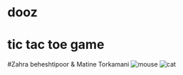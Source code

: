 # dooz
#  tic tac toe game
 #Zahra beheshtipoor & Matine Torkamani
![mouse](https://github.com/MatineTorkamani/dooz/assets/130989947/ae7d1042-ead7-49f9-9cf8-9f4f38239a63)
![cat](https://github.com/MatineTorkamani/dooz/assets/130989947/707fd5f4-163e-4308-897e-61e9843d3d54)

